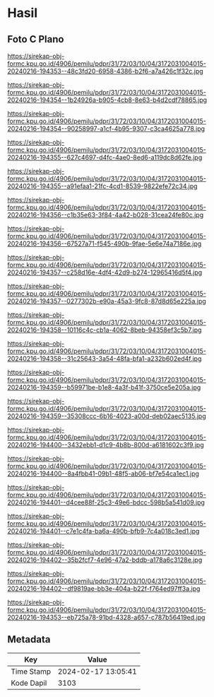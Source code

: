 # Hasil

## Foto C Plano

https://sirekap-obj-formc.kpu.go.id/4906/pemilu/pdpr/31/72/03/10/04/3172031004015-20240216-194353--48c3fd20-6958-4386-b2f6-a7a426c1f32c.jpg

https://sirekap-obj-formc.kpu.go.id/4906/pemilu/pdpr/31/72/03/10/04/3172031004015-20240216-194354--1b24926a-b905-4cb8-8e63-b4d2cdf78865.jpg

https://sirekap-obj-formc.kpu.go.id/4906/pemilu/pdpr/31/72/03/10/04/3172031004015-20240216-194354--90258997-a1cf-4b95-9307-c3ca4625a778.jpg

https://sirekap-obj-formc.kpu.go.id/4906/pemilu/pdpr/31/72/03/10/04/3172031004015-20240216-194355--627c4697-d4fc-4ae0-8ed6-a119dc8d62fe.jpg

https://sirekap-obj-formc.kpu.go.id/4906/pemilu/pdpr/31/72/03/10/04/3172031004015-20240216-194355--a91efaa1-21fc-4cd1-8539-9822efe72c34.jpg

https://sirekap-obj-formc.kpu.go.id/4906/pemilu/pdpr/31/72/03/10/04/3172031004015-20240216-194356--c1b35e63-3f84-4a42-b028-31cea24fe80c.jpg

https://sirekap-obj-formc.kpu.go.id/4906/pemilu/pdpr/31/72/03/10/04/3172031004015-20240216-194356--67527a71-f545-490b-9fae-5e6e74a7186e.jpg

https://sirekap-obj-formc.kpu.go.id/4906/pemilu/pdpr/31/72/03/10/04/3172031004015-20240216-194357--c258d16e-4df4-42d9-b274-12965416d5f4.jpg

https://sirekap-obj-formc.kpu.go.id/4906/pemilu/pdpr/31/72/03/10/04/3172031004015-20240216-194357--0277302b-e90a-45a3-9fc8-87d8d65e225a.jpg

https://sirekap-obj-formc.kpu.go.id/4906/pemilu/pdpr/31/72/03/10/04/3172031004015-20240216-194358--10116c4c-cb1a-4062-8beb-94358ef3c5b7.jpg

https://sirekap-obj-formc.kpu.go.id/4906/pemilu/pdpr/31/72/03/10/04/3172031004015-20240216-194358--31c25643-3a54-48fa-bfa1-a232b602ed4f.jpg

https://sirekap-obj-formc.kpu.go.id/4906/pemilu/pdpr/31/72/03/10/04/3172031004015-20240216-194359--b59971be-b1e8-4a3f-b41f-3750ce5e205a.jpg

https://sirekap-obj-formc.kpu.go.id/4906/pemilu/pdpr/31/72/03/10/04/3172031004015-20240216-194359--35308ccc-6b16-4023-a00d-deb02aec5135.jpg

https://sirekap-obj-formc.kpu.go.id/4906/pemilu/pdpr/31/72/03/10/04/3172031004015-20240216-194400--3432ebb1-d1c9-4b8b-800d-a6181602c3f9.jpg

https://sirekap-obj-formc.kpu.go.id/4906/pemilu/pdpr/31/72/03/10/04/3172031004015-20240216-194400--8a4fbb41-09b1-48f5-ab06-bf7e54ca1ec1.jpg

https://sirekap-obj-formc.kpu.go.id/4906/pemilu/pdpr/31/72/03/10/04/3172031004015-20240216-194401--d4cee88f-25c3-49e6-bdcc-598b5a541d09.jpg

https://sirekap-obj-formc.kpu.go.id/4906/pemilu/pdpr/31/72/03/10/04/3172031004015-20240216-194401--c7e1c4fa-ba6a-490b-bfb9-7c4a018c3ed1.jpg

https://sirekap-obj-formc.kpu.go.id/4906/pemilu/pdpr/31/72/03/10/04/3172031004015-20240216-194402--35b2fcf7-4e96-47a2-bddb-a178a6c3128e.jpg

https://sirekap-obj-formc.kpu.go.id/4906/pemilu/pdpr/31/72/03/10/04/3172031004015-20240216-194402--df9819ae-bb3e-404a-b22f-f764ed97ff3a.jpg

https://sirekap-obj-formc.kpu.go.id/4906/pemilu/pdpr/31/72/03/10/04/3172031004015-20240216-194353--eb725a78-91bd-4328-a657-c787b56419ed.jpg


## Metadata

| Key        | Value               |
| ---------- | ------------------- |
| Time Stamp | 2024-02-17 13:05:41 |
| Kode Dapil | 3103                |



